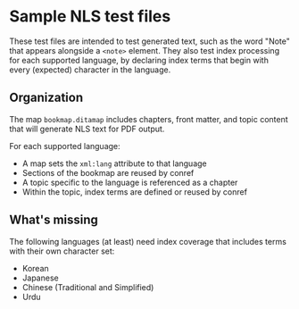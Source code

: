 # Sample NLS test files

These test files are intended to test generated text, such as the word "Note" that appears alongside a `<note>` element. 
They also test index processing for each supported language, by declaring index terms that begin with
every (expected) character in the language.

## Organization

The map `bookmap.ditamap` includes chapters, front matter, and topic content that 
will generate NLS text for PDF output.

For each supported language:
 * A map sets the `xml:lang` attribute to that language
 * Sections of the bookmap are reused by conref
 * A topic specific to the language is referenced as a chapter
 * Within the topic, index terms are defined or reused by conref

## What's missing

The following languages (at least) need index coverage that includes terms with their own character set:
 * Korean
 * Japanese
 * Chinese (Traditional and Simplified)
 * Urdu